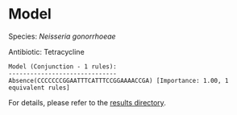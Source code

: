 
# Model

Species: *Neisseria gonorrhoeae*

Antibiotic: Tetracycline

```
Model (Conjunction - 1 rules):
------------------------------
Absence(CCCCCCCGGAATTTCATTTCCGGAAAACCGA) [Importance: 1.00, 1 equivalent rules]

```

For details, please refer to the [results directory](../../../../../results/scm_b/neisseria%20gonorrhoeae/tetracycline/repeat_2/).

